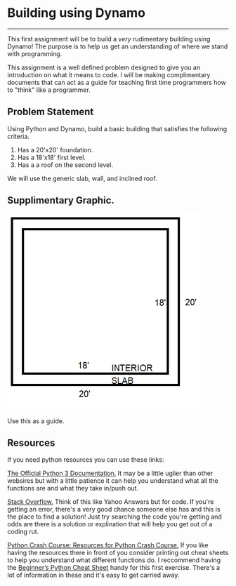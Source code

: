 # Building using Dynamo
---

This first assignment will be to build a _very_ rudimentary building using Dynamo! The purpose is to help us get an understanding of where we stand with programming. 

This assignment is a well defined problem designed to give you an introduction on what it means to code. I will be making complimentary documents that can act as a guide for teaching first time programmers how to "think" like a programmer. 

## Problem Statement

Using Python and Dynamo, build a basic building that satisfies the following criteria. 

1. Has a 20'x20' foundation. 
2. Has a 18'x18' first level. 
3. Has a a roof on the second level. 

We will use the generic slab, wall, and inclined roof. 

## Supplimentary Graphic. 

![Building Grid](https://raw.githubusercontent.com/bromontana/Dynamo-Workshops/master/Building/BuildingGrid.png)


Use this as a guide. 


## Resources
If you need python resources you can use these links: 

[The Official Python 3 Documentation.](https://docs.python.org/3/) It may be a little uglier than other websires but with a little patience it can help you understand what all the functions are and what they take in/push out.

[Stack Overflow.](https://stackoverflow.com) Think of this like Yahoo Answers but for code. If you're getting an error, there's a very good chance someone else has and this is the place to find a solution! Just try searching the code you're getting and odds are there is a solution or explination that will help you get out of a coding rut. 

[Python Crash Course: Resources for Python Crash Course.](https://ehmatthes.github.io/pcc/cheatsheets/README.html) If you like having the resources there in front of you consider printing out cheat sheets to help you understand what different functions do. I reccommend having the [Beginner’s Python Cheat Sheet](https://github.com/ehmatthes/pcc/releases/download/v1.0.0/beginners_python_cheat_sheet_pcc.pdf) handy for this first exercise. There's a lot of information in these and it's easy to get carried away. 
